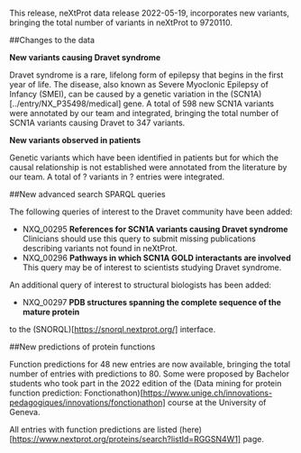 This release, neXtProt data release 2022-05-19, incorporates new variants, bringing the total number of variants in neXtProt to 9720110. 

##Changes to the data

**New variants causing Dravet syndrome**

Dravet syndrome is a rare, lifelong form of epilepsy that begins in the first year of life. The disease, also known as Severe Myoclonic Epilepsy of Infancy (SMEI), can be caused by a genetic variation in the (SCN1A)[../entry/NX_P35498/medical] gene. A total of 598 new SCN1A variants were annotated by our team and integrated, bringing the total number of SCN1A variants causing Dravet to 347 variants. 

**New variants observed in patients**

Genetic variants which have been identified in patients but for which the causal relationship is not established were annotated from the literature by our team. A total of ? variants in ? entries were integrated. 

##New advanced search SPARQL queries

The following queries of interest to the Dravet community have been added:

* NXQ\_00295 **References for SCN1A variants causing Dravet syndrome** Clinicians should use this query to submit missing publications describing variants not found in neXtProt.
* NXQ\_00296 **Pathways in which SCN1A GOLD interactants are involved** This query may be of interest to scientists studying Dravet syndrome.

An additional query of interest to structural biologists has been added:

* NXQ\_00297 **PDB structures spanning the complete sequence of the mature protein**

to the (SNORQL)[https://snorql.nextprot.org/] interface.

##New predictions of protein functions

Function predictions for 48 new entries are now available, bringing the total number of entries with predictions to 80. Some were proposed by Bachelor students who took part in the 2022 edition of the (Data mining for protein function prediction: Fonctionathon)[https://www.unige.ch/innovations-pedagogiques/innovations/fonctionathon] course at the University of Geneva.

All entries with function predictions are listed (here)[https://www.nextprot.org/proteins/search?listId=RGGSN4W1] page. 
